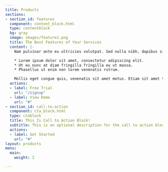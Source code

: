 ```yaml
---
title: Products
sections:
- section_id: features
  component: content_block.html
  type: contentblock
  bg: gray
  image: images/feature1.png
  title: The Best Features of Your Services
  content: |-
    Nam pulvinar ante eu ultricies volutpat. Sed nulla nibh, dapibus sit amet cursus quis, fringilla nec sapien. Vestibulum imperdiet nunc bibendum consectetur lobortis.

    * Lorem ipsum dolor sit amet, consectetur adipiscing elit.
    * Ut eu nunc at diam fringilla fringilla eu ut massa.
    * Phasellus ut enim non lorem venenatis rutrum.

    Mollis eget congue quis, venenatis sit amet metus. Etiam sit amet tortor sed justo tempor condimentum.
  actions:
  - label: Free Trial
    url: "/signup"
  - label: View Demo
    url: "#"
- section_id: call-to-action
  component: cta_block.html
  type: ctablock
  title: This Is Call to Action Block!
  subtitle: This is an optional description for the call to action block.
  actions:
  - label: Get Started
    url: "#"
layout: products
menu:
  main:
    weight: 2

---
```

